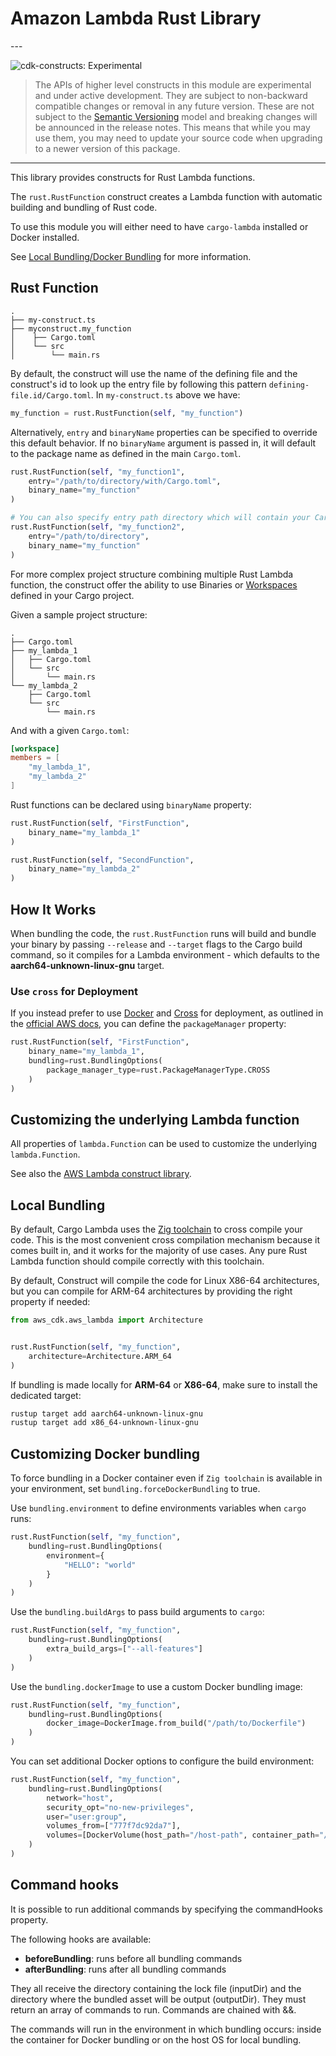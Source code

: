 # Amazon Lambda Rust Library

<!--BEGIN STABILITY BANNER-->---


![cdk-constructs: Experimental](https://img.shields.io/badge/cdk--constructs-experimental-important.svg?style=for-the-badge)

> The APIs of higher level constructs in this module are experimental and under active development.
> They are subject to non-backward compatible changes or removal in any future version. These are
> not subject to the [Semantic Versioning](https://semver.org/) model and breaking changes will be
> announced in the release notes. This means that while you may use them, you may need to update
> your source code when upgrading to a newer version of this package.

---
<!--END STABILITY BANNER-->

This library provides constructs for Rust Lambda functions.

The `rust.RustFunction` construct creates a Lambda function with automatic building and bundling of Rust code.

To use this module you will either need to have `cargo-lambda` installed or Docker installed.

See [Local Bundling/Docker Bundling](#local-bundling) for more information.

## Rust Function

```plaintext
.
├── my-construct.ts
├── myconstruct.my_function
│    ├── Cargo.toml
│    └── src
│        └── main.rs
```

By default, the construct will use the name of the defining file and the construct's id to look up the entry file by following this pattern `defining-file.id/Cargo.toml`. In `my-construct.ts` above we have:

```python
my_function = rust.RustFunction(self, "my_function")
```

Alternatively, `entry` and `binaryName` properties can be specified to override this default behavior. If no `binaryName` argument is passed in, it will default to the package name as defined in the main `Cargo.toml`.

```python
rust.RustFunction(self, "my_function1",
    entry="/path/to/directory/with/Cargo.toml",
    binary_name="my_function"
)

# You can also specify entry path directory which will contain your Cargo.toml file
rust.RustFunction(self, "my_function2",
    entry="/path/to/directory",
    binary_name="my_function"
)
```

For more complex project structure combining multiple Rust Lambda function, the construct offer the ability to use Binaries or  [Workspaces](https://doc.rust-lang.org/book/ch14-03-cargo-workspaces.html) defined in your Cargo project.

Given a sample project structure:

```plaintext
.
├── Cargo.toml
├── my_lambda_1
│   ├── Cargo.toml
│   └── src
│       └── main.rs
└── my_lambda_2
    ├── Cargo.toml
    └── src
        └── main.rs
```

And with a given `Cargo.toml`:

```toml
[workspace]
members = [
    "my_lambda_1",
    "my_lambda_2"
]
```

Rust functions can be declared using `binaryName` property:

```python
rust.RustFunction(self, "FirstFunction",
    binary_name="my_lambda_1"
)

rust.RustFunction(self, "SecondFunction",
    binary_name="my_lambda_2"
)
```

## How It Works

When bundling the code, the `rust.RustFunction` runs will build and bundle your binary by passing `--release` and `--target` flags to the Cargo build command, so it compiles for a Lambda environment - which defaults to the **aarch64-unknown-linux-gnu** target.

### Use `cross` for Deployment

If you instead prefer to use [Docker](https://www.docker.com/get-started) and [Cross](https://github.com/rust-embedded/cross) for deployment, as outlined
in the [official AWS docs](https://docs.aws.amazon.com/sdk-for-rust/latest/dg/lambda.html), you can define the `packageManager` property:

```python
rust.RustFunction(self, "FirstFunction",
    binary_name="my_lambda_1",
    bundling=rust.BundlingOptions(
        package_manager_type=rust.PackageManagerType.CROSS
    )
)
```

## Customizing the underlying Lambda function

All properties of `lambda.Function` can be used to customize the underlying `lambda.Function`.

See also the [AWS Lambda construct library](https://github.com/aws/aws-cdk/tree/main/packages/aws-cdk-lib/aws-lambda).

## Local Bundling

By default, Cargo Lambda uses the [Zig toolchain](https://crates.io/crates/cargo-zigbuild) to cross compile your code.
This is the most convenient cross compilation mechanism because it comes built in, and it works for the majority of use cases.
Any pure Rust Lambda function should compile correctly with this toolchain.

By default, Construct will compile the code for Linux X86-64 architectures, but you can compile for ARM-64 architectures by providing the right property if needed:

```python
from aws_cdk.aws_lambda import Architecture


rust.RustFunction(self, "my_function",
    architecture=Architecture.ARM_64
)
```

If bundling is made locally for **ARM-64** or **X86-64**, make sure to install the dedicated target:

```bash
rustup target add aarch64-unknown-linux-gnu
rustup target add x86_64-unknown-linux-gnu
```

## Customizing Docker bundling

To force bundling in a Docker container even if `Zig toolchain` is available in your environment, set `bundling.forceDockerBundling` to true.

Use `bundling.environment` to define environments variables when `cargo` runs:

```python
rust.RustFunction(self, "my_function",
    bundling=rust.BundlingOptions(
        environment={
            "HELLO": "world"
        }
    )
)
```

Use the `bundling.buildArgs` to pass build arguments to `cargo`:

```python
rust.RustFunction(self, "my_function",
    bundling=rust.BundlingOptions(
        extra_build_args=["--all-features"]
    )
)
```

Use the `bundling.dockerImage` to use a custom Docker bundling image:

```python
rust.RustFunction(self, "my_function",
    bundling=rust.BundlingOptions(
        docker_image=DockerImage.from_build("/path/to/Dockerfile")
    )
)
```

You can set additional Docker options to configure the build environment:

```python
rust.RustFunction(self, "my_function",
    bundling=rust.BundlingOptions(
        network="host",
        security_opt="no-new-privileges",
        user="user:group",
        volumes_from=["777f7dc92da7"],
        volumes=[DockerVolume(host_path="/host-path", container_path="/container-path")]
    )
)
```

## Command hooks

It is possible to run additional commands by specifying the commandHooks property.

The following hooks are available:

* **beforeBundling**: runs before all bundling commands
* **afterBundling**: runs after all bundling commands

They all receive the directory containing the lock file (inputDir) and the directory where the bundled asset will be output (outputDir).
They must return an array of commands to run. Commands are chained with &&.

The commands will run in the environment in which bundling occurs: inside the container for Docker bundling or on the host OS for local bundling.

